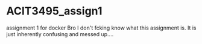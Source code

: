 # ACIT3495_assign1
assignment 1 for docker 
Bro I don't fcking know what this assignment is.
It is just inherently confusing and messed up....